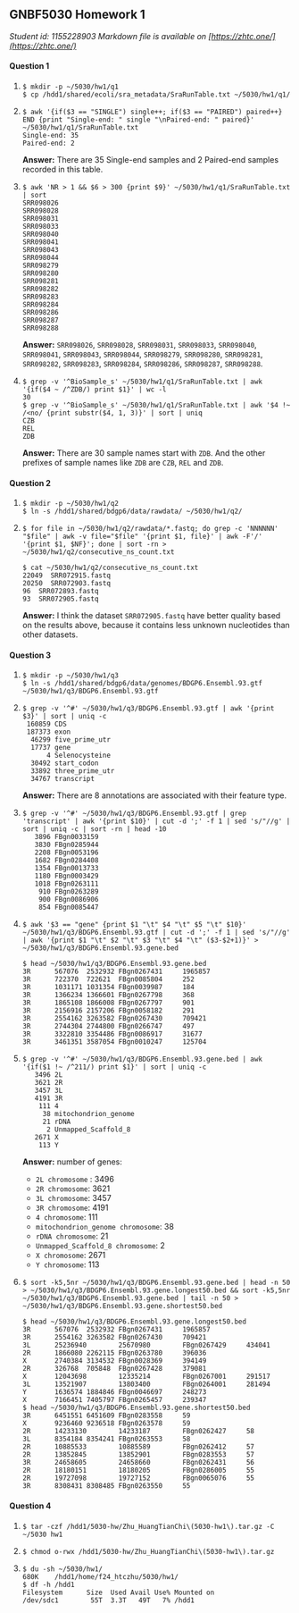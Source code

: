 ## GNBF5030 Homework 1

*Student id: 1155228903*                                    *Markdown file is available on [https://zhtc.one/](https://zhtc.one/)*

#### Question 1

1. ```Linux
   $ mkdir -p ~/5030/hw1/q1
   $ cp /hdd1/shared/ecoli/sra_metadata/SraRunTable.txt ~/5030/hw1/q1/
   ```

2. ```Linux
   $ awk '{if($3 == "SINGLE") single++; if($3 == "PAIRED") paired++} END {print "Single-end: " single "\nPaired-end: " paired}' ~/5030/hw1/q1/SraRunTable.txt
   Single-end: 35
   Paired-end: 2
   ```
   **Answer:** There are 35 Single-end samples and 2 Paired-end samples recorded in this table.
   
3. ```Linux
   $ awk 'NR > 1 && $6 > 300 {print $9}' ~/5030/hw1/q1/SraRunTable.txt | sort
   SRR098026
   SRR098028
   SRR098031
   SRR098033
   SRR098040
   SRR098041
   SRR098043
   SRR098044
   SRR098279
   SRR098280
   SRR098281
   SRR098282
   SRR098283
   SRR098284
   SRR098286
   SRR098287
   SRR098288
   ```
   **Answer:**  `SRR098026`, `SRR098028`, `SRR098031`, `SRR098033`, `SRR098040`, `SRR098041`, `SRR098043`, `SRR098044`, `SRR098279`, `SRR098280`, `SRR098281`, `SRR098282`, `SRR098283`, `SRR098284`, `SRR098286`, `SRR098287`, `SRR098288`.
   
4. ```Linux
   $ grep -v '^BioSample_s' ~/5030/hw1/q1/SraRunTable.txt | awk '{if($4 ~ /^ZDB/) print $1}' | wc -l
   30
   $ grep -v '^BioSample_s' ~/5030/hw1/q1/SraRunTable.txt | awk '$4 !~ /<no/ {print substr($4, 1, 3)}' | sort | uniq
   CZB
   REL
   ZDB
   ```
   **Answer:** There are 30 sample names start with `ZDB`.  And the other prefixes of sample names like `ZDB` are `CZB`, `REL` and `ZDB`.

#### Question 2

1. ```Linux
   $ mkdir -p ~/5030/hw1/q2
   $ ln -s /hdd1/shared/bdgp6/data/rawdata/ ~/5030/hw1/q2/
   ```
   
2. ```Linux
   $ for file in ~/5030/hw1/q2/rawdata/*.fastq; do grep -c 'NNNNNN' "$file" | awk -v file="$file" '{print $1, file}' | awk -F'/' '{print $1, $NF}'; done | sort -rn > ~/5030/hw1/q2/consecutive_ns_count.txt
   
   $ cat ~/5030/hw1/q2/consecutive_ns_count.txt
   22049  SRR072915.fastq
   20250  SRR072903.fastq
   96  SRR072893.fastq
   93  SRR072905.fastq
   ```
   **Answer:** I think the dataset `SRR072905.fastq` have better quality based on the results above, because it contains less unknown nucleotides than other datasets.

#### Question 3

1. ```Linux
   $ mkdir -p ~/5030/hw1/q3
   $ ln -s /hdd1/shared/bdgp6/data/genomes/BDGP6.Ensembl.93.gtf ~/5030/hw1/q3/BDGP6.Ensembl.93.gtf
   ```
   
2. ```Linux
   $ grep -v '^#' ~/5030/hw1/q3/BDGP6.Ensembl.93.gtf | awk '{print $3}' | sort | uniq -c
    160859 CDS
    187373 exon
     46299 five_prime_utr
     17737 gene
         4 Selenocysteine
     30492 start_codon
     33892 three_prime_utr
     34767 transcript
   ```
   **Answer:** There are 8 annotations are associated with their feature type.
   
3. ```Linux
   $ grep -v '^#' ~/5030/hw1/q3/BDGP6.Ensembl.93.gtf | grep 'transcript' | awk '{print $10}' | cut -d ';' -f 1 | sed 's/"//g' | sort | uniq -c | sort -rn | head -10
      3896 FBgn0033159
      3830 FBgn0285944
      2208 FBgn0053196
      1682 FBgn0284408
      1354 FBgn0013733
      1180 FBgn0003429
      1018 FBgn0263111
       910 FBgn0263289
       900 FBgn0086906
       854 FBgn0085447
   ```
   
4. ```Linux
   $ awk '$3 == "gene" {print $1 "\t" $4 "\t" $5 "\t" $10}' ~/5030/hw1/q3/BDGP6.Ensembl.93.gtf | cut -d ';' -f 1 | sed 's/"//g' | awk '{print $1 "\t" $2 "\t" $3 "\t" $4 "\t" ($3-$2+1)}' > ~/5030/hw1/q3/BDGP6.Ensembl.93.gene.bed
   
   $ head ~/5030/hw1/q3/BDGP6.Ensembl.93.gene.bed
   3R      567076  2532932 FBgn0267431     1965857
   3R      722370  722621  FBgn0085804     252
   3R      1031171 1031354 FBgn0039987     184
   3R      1366234 1366601 FBgn0267798     368
   3R      1865108 1866008 FBgn0267797     901
   3R      2156916 2157206 FBgn0058182     291
   3R      2554162 3263582 FBgn0267430     709421
   3R      2744304 2744800 FBgn0266747     497
   3R      3322810 3354486 FBgn0086917     31677
   3R      3461351 3587054 FBgn0010247     125704
   ```
   
5. ```Linux
   $ grep -v '^#' ~/5030/hw1/q3/BDGP6.Ensembl.93.gene.bed | awk '{if($1 !~ /^211/) print $1}' | sort | uniq -c
      3496 2L
      3621 2R
      3457 3L
      4191 3R
       111 4
        38 mitochondrion_genome
        21 rDNA
         2 Unmapped_Scaffold_8
      2671 X
       113 Y
   ```
   **Answer:** number of genes:
   
      - `2L chromosome` : 3496
      - `2R chromosome`: 3621
      - `3L chromosome`: 3457
      - `3R chromosome`: 4191
      - `4 chromosome`: 111
      - `mitochondrion_genome chromosome`: 38
      - `rDNA chromosome`: 21
      - `Unmapped_Scaffold_8 chromosome`: 2
      - `X chromosome`: 2671
      - `Y chromosome`: 113
   
6. ```Linux
   $ sort -k5,5nr ~/5030/hw1/q3/BDGP6.Ensembl.93.gene.bed | head -n 50 > ~/5030/hw1/q3/BDGP6.Ensembl.93.gene.longest50.bed && sort -k5,5nr ~/5030/hw1/q3/BDGP6.Ensembl.93.gene.bed | tail -n 50 > ~/5030/hw1/q3/BDGP6.Ensembl.93.gene.shortest50.bed
   
   $ head ~/5030/hw1/q3/BDGP6.Ensembl.93.gene.longest50.bed
   3R      567076  2532932 FBgn0267431     1965857
   3R      2554162 3263582 FBgn0267430     709421
   3L      25236940        25670980        FBgn0267429     434041
   2R      1866080 2262115 FBgn0263780     396036
   X       2740384 3134532 FBgn0028369     394149
   2R      326768  705848  FBgn0267428     379081
   X       12043698        12335214        FBgn0267001     291517
   3L      13521907        13803400        FBgn0264001     281494
   Y       1636574 1884846 FBgn0046697     248273
   X       7166451 7405797 FBgn0265457     239347
   $ head ~/5030/hw1/q3/BDGP6.Ensembl.93.gene.shortest50.bed
   3R      6451551 6451609 FBgn0283558     59
   X       9236460 9236518 FBgn0263578     59
   2R      14233130        14233187        FBgn0262427     58
   3L      8354184 8354241 FBgn0263553     58
   2R      10885533        10885589        FBgn0262412     57
   2R      13852845        13852901        FBgn0283553     57
   3R      24658605        24658660        FBgn0262431     56
   2R      18180151        18180205        FBgn0286005     55
   2R      19727098        19727152        FBgn0065076     55
   3R      8308431 8308485 FBgn0263550     55
   ```

#### Question 4

1. ```Linux
   $ tar -czf /hdd1/5030-hw/Zhu_HuangTianChi\(5030-hw1\).tar.gz -C ~/5030 hw1
   ```

2. ```Linux
   $ chmod o-rwx /hdd1/5030-hw/Zhu_HuangTianChi\(5030-hw1\).tar.gz
   ```
   
3. ```Linux
   $ du -sh ~/5030/hw1/
   680K    /hdd1/home/f24_htczhu/5030/hw1/
   $ df -h /hdd1
   Filesystem      Size  Used Avail Use% Mounted on
   /dev/sdc1        55T  3.3T   49T   7% /hdd1
   ```
